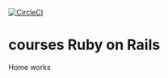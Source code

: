[![CircleCI](https://circleci.com/gh/kotsolesya/coursesRoR.svg?style=svg)](https://circleci.com/gh/kotsolesya/coursesRoR)
# courses Ruby on Rails
Home works
